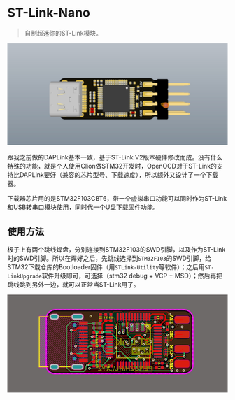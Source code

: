 # ST-Link-Nano
> 自制超迷你的ST-Link模块。

![](3.Images/stlink.jpg)

跟我之前做的DAPLink基本一致，基于ST-Link V2版本硬件修改而成。没有什么特殊的功能，就是个人使用Clion做STM32开发时，OpenOCD对于ST-Link的支持比DAPLink要好（兼容的芯片型号、下载速度），所以额外又设计了一个下载器。

下载器芯片用的是STM32F103CBT6，带一个虚拟串口功能可以同时作为ST-Link和USB转串口模块使用，同时代一个U盘下载固件功能。

## 使用方法

板子上有两个跳线焊盘，分别连接到STM32F103的SWD引脚，以及作为ST-Link时的SWD引脚。所以在焊好之后，先跳线选择到`STM32F103`的SWD引脚，给STM32下载仓库的Bootloader固件（用`STLink-Utility`等软件）；之后用`ST-LinkUpgrade`软件升级即可，可选择（stm32 debug + VCP + MSD）；然后再把跳线跳到另外一边，就可以正常当ST-Link用了。

![](3.Images/pcb.jpg)
